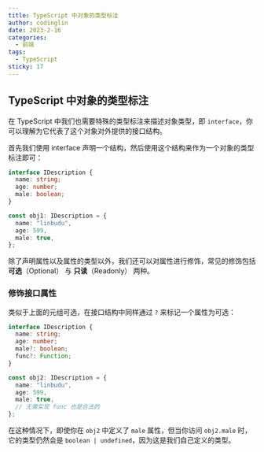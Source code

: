 ```yaml
---
title: TypeScript 中对象的类型标注
author: codinglin
date: 2023-2-16
categories:
  - 前端
tags:
  - TypeScript
sticky: 17
---
```


## TypeScript 中对象的类型标注

在 TypeScript 中我们也需要特殊的类型标注来描述对象类型，即 `interface`，你可以理解为它代表了这个对象对外提供的接口结构。

首先我们使用 interface 声明一个结构，然后使用这个结构来作为一个对象的类型标注即可：

```ts
interface IDescription {
  name: string;
  age: number;
  male: boolean;
}

const obj1: IDescription = {
  name: "linbudu",
  age: 599,
  male: true,
};
```

除了声明属性以及属性的类型以外，我们还可以对属性进行修饰，常见的修饰包括**可选**（Optional） 与 **只读**（Readonly） 两种。

### 修饰接口属性

类似于上面的元组可选，在接口结构中同样通过 `?` 来标记一个属性为可选：

```ts
interface IDescription {
  name: string;
  age: number;
  male?: boolean;
  func?: Function;
}

const obj2: IDescription = {
  name: "linbudu",
  age: 599,
  male: true,
  // 无需实现 func 也是合法的
};
```

在这种情况下，即使你在 `obj2` 中定义了 `male` 属性，但当你访问 `obj2.male` 时，它的类型仍然会是 `boolean | undefined`，因为这是我们自己定义的类型。
